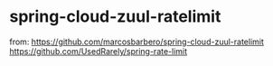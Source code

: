 # spring-cloud-zuul-ratelimit

from: 
https://github.com/marcosbarbero/spring-cloud-zuul-ratelimit<br>
https://github.com/UsedRarely/spring-rate-limit



